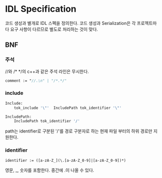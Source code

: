 # IDL Specification 

코드 생성과 별개로 IDL 스펙을 정의한다. 코드 생성과 Serialization은 각 프로젝트마다 요구 사항이 다르므로 별도로 처리하는 것이 맞다. 



## BNF



### 주석 

//와 /* */의 c++과 같은 주석 라인은 무시한다. 

```pascal
comment := "//.\n" | "/*.*/"   
```

### include 

```pascal
Include: 
	tok_include '\"'  IncludePath tok_identifier '\"'

IncludePath: 
	IncludePath tok_identifier '/' 
```

path는 identifier로 구분된 '/'를 경로 구분자로 하는 현재 파일 부터의 하위 경로만 지원한다. 

### identifier 

```
identifier := ([a-zA-Z_](\.[a-zA-Z_0-9]|[a-zA-Z_0-9])*)
```

영문, _, 숫자를 포함한다.  중간에 .이 나올 수 있다. 









